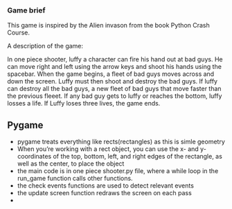 
### Game brief
This game is inspired by the Alien invason from the book Python Crash Course.

A description of the game:

In one piece shooter, luffy a character can fire his hand out at bad guys. He can move right and left using the arrow keys and shoot his hands using the spacebar. When the game begins, a fleet of bad guys moves across and down the screen. Luffy must then shoot and destroy the bad guys. If luffy can destroy all the bad guys, a new fleet of bad guys that move faster than the previous fleeet. If any bad guy gets to luffy or reaches the bottom, luffy losses a life. If Luffy loses three lives, the game ends.


Pygame
----
- pygame treats everything like rects(rectangles) as this is simle geometry
- When you’re working with a rect object, you can use the x- and y-coordinates of the top, bottom, left, and right edges of the rectangle, as well as the center, to place the object
- the main code is in one piece shooter.py file, where a while loop in the  run_game function calls other functions.
- the check events functions are used to detect relevant events
- the update screen function redraws the screen on each pass
- 

